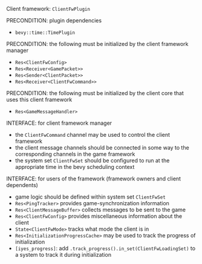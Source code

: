 Client framework: `ClientFwPlugin`

PRECONDITION: plugin dependencies
- `bevy::time::TimePlugin`

PRECONDITION: the following must be initialized by the client framework manager
- `Res<ClientFwConfig>`
- `Res<Receiver<GamePacket>>`
- `Res<Sender<ClientPacket>>`
- `Res<Receiver<ClientFwCommand>>`

PRECONDITION: the following must be initialized by the client core that uses this client framework
- `Res<GameMessageHandler>`

INTERFACE: for client framework manager
- the `ClientFwCommand` channel may be used to control the client framework
- the client message channels should be connected in some way to the corresponding channels in the game framework
- the system set `ClientFwSet` should be configured to run at the appropriate time in the bevy scheduling context

INTERFACE: for users of the framework (framework owners and client dependents)
- game logic should be defined within system set `ClientFwSet`
- `Res<PingTracker>` provides game-synchronization information
- `Res<ClientMessageBuffer>` collects messages to be sent to the game
- `Res<ClientFwConfig>` provides miscellaneous information about the client
- `State<ClientFwMode>` tracks what mode the client is in
- `Res<InitializationProgressCache>` may be used to track the progress of initialization
- `[iyes_progress]`: add `.track_progress().in_set(ClientFwLoadingSet)` to a system to track it during initialization
